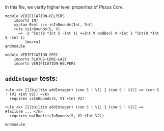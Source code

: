 In this file, we verify higher level properties of Plutus Core.

```k
module VERIFICATION-HELPERS
    imports INT
    syntax Bool ::= isInBounds(Int, Int)
    rule isInBounds(S, V)
      => -2 ^Int(8 *Int S -Int 1) <=Int V andBool V <Int 2 ^Int(8 *Int S -Int 1)
         [macro]
endmodule
```

```k
module VERIFICATION-SPEC
    imports PLUTUS-CORE-LAZY
    imports VERIFICATION-HELPERS
```

`addInteger` tests:
-------------------

```k
rule <k> [[(builtin addInteger) (con S ! V1) ] (con S ! V2)] => (con S ! (V1 +Int V2)) </k>
  requires isInBounds(S, V1 +Int V2)
```

```k
rule <k> [[(builtin addInteger) (con S ! V1) ] (con S ! V2)] => #failure ... </k>
  requires notBool(isInBounds(S, V1 +Int V2))
```

```k
endmodule
```
